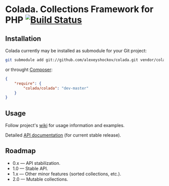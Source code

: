 # Colada. Collections Framework for PHP [![Build Status](https://secure.travis-ci.org/alexeyshockov/colada.png)](http://travis-ci.org/alexeyshockov/colada)

## Installation

Colada currently may be installed as submodule for your Git project:

``` bash
git submodule add git://github.com/alexeyshockov/colada.git vendor/colada
```

or throught [Composer](https://github.com/composer/composer):

``` json
{
    "require": {
        "colada/colada": "dev-master"
    }
}
```

## Usage

Follow project's [wiki](https://github.com/alexeyshockov/colada/wiki) for usage information and examples.

Detailed [API documentation](http://alexeyshockov.github.com/colada/api/) (for current stable release).

## Roadmap

* 0.x — API stabilization.
* 1.0 — Stable API.
* 1.x — Other minor features (sorted collections, etc.).
* 2.0 — Mutable collections.
